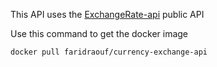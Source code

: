 This API uses the [ExchangeRate-api](https://www.exchangerate-api.com/) public API

Use this command to get the docker image

`docker pull faridraouf/currency-exchange-api`
